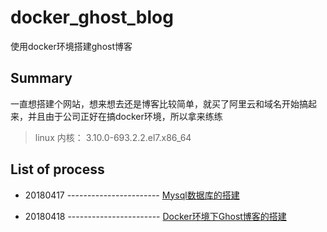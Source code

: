 # docker_ghost_blog

使用docker环境搭建ghost博客

## Summary

一直想搭建个网站，想来想去还是博客比较简单，就买了阿里云和域名开始搞起来，并且由于公司正好在搞docker环境，所以拿来练练

>  linux 内核： 3.10.0-693.2.2.el7.x86_64
           
## List of process

- 20180417 ----------------------- [Mysql数据库的搭建][1]

- 20180418 ----------------------- [Docker环境下Ghost博客的搭建][2]

[1]:./Process/chapter-1.md
[2]:./Process/chapter-2.md